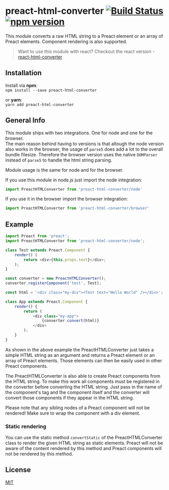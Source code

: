 # preact-html-converter [![Build Status](https://travis-ci.org/Sethorax/preact-html-converter.svg?branch=master)](https://travis-ci.org/Sethorax/preact-html-converter) [![npm version](https://badge.fury.io/js/preact-html-converter.svg)](https://badge.fury.io/js/react-html-converter)

This module converts a raw HTML string to a Preact element or an array of Preact elements. Component rendering is also supported.  

> Want to use this module with react? Checkout the react version - [react-html-converter](https://github.com/Sethorax/react-html-converter)

## Installation

Install via **npm**:  
`npm install --save preact-html-converter`

or **yarn**:  
`yarn add preact-html-converter`

## General Info

This module ships with two integrations. One for node and one for the browser.  
The main reason behind having to versions is that altough the node version also works in the browser, the usage of `parse5` does add a lot to the overall bundle filesize. Therefore the browser version uses the native `DOMParser` instead of `parse5` to handle the html string parsing.

Module usage is the same for node and for the browser.

If you use this module in node.js just import the node integration:  

```js
import PreactHTMLConverter from 'preact-html-converter/node'
```

If you use it in the browser import the browser integration:  

```js
import PreactHTMLConverter from 'preact-html-converter/browser'
```

## Example

```js
import Preact from 'preact';
import PreactHTMLConverter from 'preact-html-converter/node';

class Test extends Preact.Component {
    render() (
        return <div>{this.props.text}</div>;
    );
}

const converter = new PreactHTMLConverter();
converter.registerComponent('test', Test);

const html = '<div class="my-div"><Test text="Hello World" /></div>';

class App extends Preact.Component {
    render() {
        return (
            <div class="my-app">
                {converter.convert(html)}
            </div>
        );
    }
}
```

As shown in the above example the PreactHTMLConverter just takes a simple HTML string as an argument and returns a Preact element or an array of Preact elements. Those elements can then be easily used in other Preact components.

The PreactHTMLConverter is also able to create Preact components from the HTML string. To make this work all components must be registered in the converter before converting the HTML string. Just pass in the name of the component's tag and the component itself and the converter will convert those components if they appear in the HTML string.

Please note that any sibling nodes of a Preact component will not be rendered! Make sure to wrap the component with a div element.

### Static rendering
You can use the static method `convertStatic` of the PreactHTMLConverter class to render the given HTML string as static elements. Preact will not be aware of the content rendered by this method and Preact components will not be rendered by this method.

## License

[MIT](LICENSE)
